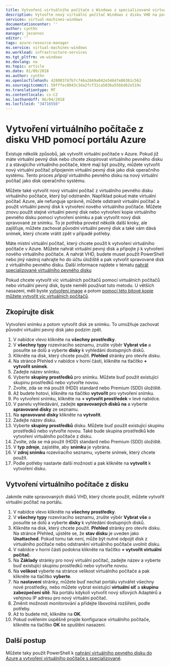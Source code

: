 ```yaml
---
title: Vytvoření virtuálního počítače s Windows z specializované virtuálního pevného disku na portálu Azure | Microsoft Docs
description: Vytvořte nový virtuální počítač Windows z disku VHD na portálu Azure.
services: virtual-machines-windows
documentationcenter: ''
author: cynthn
manager: jeconnoc
editor: ''
tags: azure-resource-manager
ms.service: virtual-machines-windows
ms.workload: infrastructure-services
ms.tgt_pltfrm: vm-windows
ms.devlang: na
ms.topic: article
ms.date: 01/09/2018
ms.author: cynthn
ms.openlocfilehash: 428003747b7c746a2849a042e54647e86361c562
ms.sourcegitcommit: 59fffec8043c3da2fcf31ca5036a55bbd62e519c
ms.translationtype: MT
ms.contentlocale: cs-CZ
ms.lasthandoff: 06/04/2018
ms.locfileid: "34716556"
---
```

# <a name="create-a-vm-from-a-vhd-using-the-azure-portal"></a>Vytvoření virtuálního počítače z disku VHD pomocí portálu Azure


Existuje několik způsobů, jak vytvořit virtuální počítače v Azure. Pokud již máte virtuální pevný disk nebo chcete zkopírovat virtuálního pevného disku z a stávajícího virtuálního počítače, které mají být použity, můžete vytvořit nový virtuální počítač připojením virtuální pevný disk jako disk operačního systému. Tento proces *připojí* virtuálního pevného disku na nový virtuální počítač jako disk operačního systému.

Můžete také vytvořit nový virtuální počítač z virtuálního pevného disku virtuálního počítače, který byl odstraněn. Například pokud máte virtuální počítač Azure, ale nefunguje správně, můžete odstranit virtuální počítač a použít virtuální pevný disk k vytvoření nového virtuálního počítače. Můžete znovu použít stejné virtuální pevný disk nebo vytvoření kopie virtuálního pevného disku pomocí vytvoření snímku a pak vytvořit nový disk spravované ze snímku. To je potřeba provést několik další kroky, ale zajišťuje, můžete zachovat původní virtuální pevný disk a také vám dává snímek, který chcete vrátit zpět v případě potřeby.

Máte místní virtuální počítač, který chcete použít k vytvoření virtuálního počítače v Azure. Můžete nahrát virtuální pevný disk a připojte ji k vytvoření nového virtuálního počítače. A nahrát VHD, budete muset použít PowerShell nebo jiný nástroj nahrajte ho do účtu úložiště a pak vytvořit spravované disk z virtuálního pevného disku. Další informace najdete v tématu [nahrát specializované virtuálního pevného disku](create-vm-specialized.md#option-2-upload-a-specialized-vhd)

Pokud chcete vytvořit víc virtuálních počítačů pomocí virtuálních počítačů nebo virtuální pevný disk, byste neměli používat tuto metodu. U větších nasazení, měli byste [vytvoření image](capture-image-resource.md) a potom [pomocí této bitové kopie můžete vytvořit víc virtuálních počítačů](create-vm-generalized-managed.md).


## <a name="copy-a-disk"></a>Zkopírujte disk

Vytvoření snímku a potom vytvořit disk ze snímku. To umožňuje zachovat původní virtuální pevný disk jako podzim zpět.

1. V nabídce vlevo klikněte na **všechny prostředky**.
2. V **všechny typy** rozevíracího seznamu, zrušte výběr **Vybrat vše** a posuňte se dolů a vyberte **disky** k vyhledání dostupných disků.
3. Klikněte na disk, který chcete použít. **Přehled** stránky pro otevře disku.
4. Na stránce Přehled v nabídce v horní části, klikněte na tlačítko **+ vytvořit snímek**. 
5. Zadejte název snímku.
6. Vyberte **skupiny prostředků** pro snímku. Můžete buď použít existující skupinu prostředků nebo vytvořte novou.
7. Zvolte, zda se má použít (HDD) standard nebo Premium (SDD) úložiště.
8. Až budete hotovi, klikněte na tlačítko **vytvořit** pro vytvoření snímku.
9. Po vytvoření snímku, klikněte na **+ vytvořit prostředek** v levé nabídce.
10. V panelu vyhledávání, zadejte **spravovaných disků na** a vyberte **spravované disky** ze seznamu.
11. Na **spravované disky** klikněte na **vytvořit**.
12. Zadejte název disku.
13. Vyberte **skupiny prostředků** disku. Můžete buď použít existující skupinu prostředků nebo vytvořte novou. Také bude skupina prostředků kde vytvoření virtuálního počítače z disku.
14. Zvolte, zda se má použít (HDD) standard nebo Premium (SDD) úložiště.
15. V **typ zdroje**, zajistěte, aby **snímku** je vybrána.
16. V **zdroj snímku** rozevíracího seznamu, vyberte snímek, který chcete použít.
17. Podle potřeby nastavte další možnosti a pak klikněte na **vytvořit** k vytvoření disku.

## <a name="create-a-vm-from-a-disk"></a>Vytvoření virtuálního počítače z disku

Jakmile máte spravovaných disků VHD, který chcete použít, můžete vytvořit virtuální počítač na portálu.

1. V nabídce vlevo klikněte na **všechny prostředky**.
2. V **všechny typy** rozevíracího seznamu, zrušte výběr **Vybrat vše** a posuňte se dolů a vyberte **disky** k vyhledání dostupných disků.
3. Klikněte na disk, který chcete použít. **Přehled** stránky pro otevře disku.
Na stránce Přehled, ujistěte se, že **stav disku** je uveden jako **Unattached**. Pokud tomu tak není, může být nutné odpojit disk z virtuálního počítače nebo odstranění virtuálního počítače uvolnit disku.
4. V nabídce v horní části podokna klikněte na tlačítko **+ vytvořit virtuální počítač**.
5. Na **Základy** stránky pro nový virtuální počítač, zadejte název a vyberte buď existující skupinu prostředků nebo vytvořte novou.
6. Na **velikost** vyberte na stránce velikost virtuálního počítače a pak klikněte na tlačítko **vyberte**.
7. Na **nastavení** stránky, můžete buď nechat portálu vytvářet všechny nové prostředky, nebo můžete vybrat existující **virtuální síť** a **skupinu zabezpečení sítě**. Na portálu kdykoli vytvořit nový síťových Adaptérů a veřejnou IP adresu pro nový virtuální počítač. 
8. Změnit možnosti monitorování a přidejte libovolná rozšíření, podle potřeby.
9. Až to budete mít, klikněte na **OK**. 
10. Pokud ověřením úspěšně projde konfigurace virtuálního počítače, klikněte na tlačítko **OK** ke spuštění nasazení.

## <a name="next-steps"></a>Další postup

Můžete taky použít PowerShell k [nahrání virtuálního pevného disku do Azure a vytvoření virtuálního počítače s specializované](create-vm-specialized.md).


